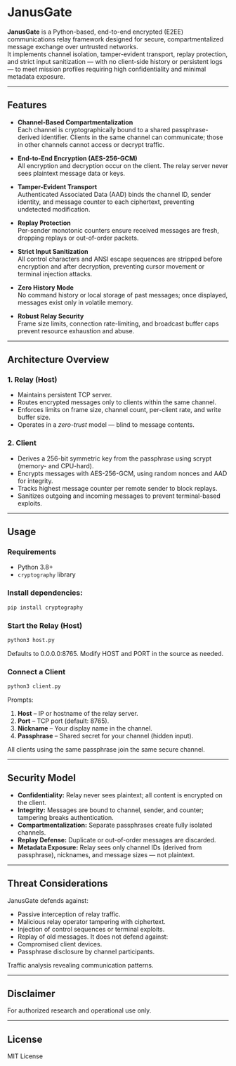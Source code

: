 # JanusGate

**JanusGate** is a Python-based, end-to-end encrypted (E2EE) communications relay framework designed for secure, compartmentalized message exchange over untrusted networks.  
It implements channel isolation, tamper-evident transport, replay protection, and strict input sanitization — with no client-side history or persistent logs — to meet mission profiles requiring high confidentiality and minimal metadata exposure.

---

## Features

- **Channel-Based Compartmentalization**  
  Each channel is cryptographically bound to a shared passphrase-derived identifier. Clients in the same channel can communicate; those in other channels cannot access or decrypt traffic.

- **End-to-End Encryption (AES-256-GCM)**  
  All encryption and decryption occur on the client. The relay server never sees plaintext message data or keys.

- **Tamper-Evident Transport**  
  Authenticated Associated Data (AAD) binds the channel ID, sender identity, and message counter to each ciphertext, preventing undetected modification.

- **Replay Protection**  
  Per-sender monotonic counters ensure received messages are fresh, dropping replays or out-of-order packets.

- **Strict Input Sanitization**  
  All control characters and ANSI escape sequences are stripped before encryption and after decryption, preventing cursor movement or terminal injection attacks.

- **Zero History Mode**  
  No command history or local storage of past messages; once displayed, messages exist only in volatile memory.

- **Robust Relay Security**  
  Frame size limits, connection rate-limiting, and broadcast buffer caps prevent resource exhaustion and abuse.

---

## Architecture Overview

### 1. **Relay (Host)**
- Maintains persistent TCP server.
- Routes encrypted messages only to clients within the same channel.
- Enforces limits on frame size, channel count, per-client rate, and write buffer size.
- Operates in a *zero-trust* model — blind to message contents.

### 2. **Client**
- Derives a 256-bit symmetric key from the passphrase using scrypt (memory- and CPU-hard).
- Encrypts messages with AES-256-GCM, using random nonces and AAD for integrity.
- Tracks highest message counter per remote sender to block replays.
- Sanitizes outgoing and incoming messages to prevent terminal-based exploits.

---

## Usage

### Requirements
- Python 3.8+
- `cryptography` library

### Install dependencies:
```bash
pip install cryptography
```

### Start the Relay (Host)
```bash
python3 host.py
```

Defaults to 0.0.0.0:8765. Modify HOST and PORT in the source as needed.

### Connect a Client
```bash
python3 client.py
```

Prompts:
1. **Host** – IP or hostname of the relay server.
2. **Port** – TCP port (default: 8765).
3. **Nickname** – Your display name in the channel.
4. **Passphrase** – Shared secret for your channel (hidden input).

All clients using the same passphrase join the same secure channel.

---

## Security Model
- **Confidentiality:** Relay never sees plaintext; all content is encrypted on the client.
- **Integrity:** Messages are bound to channel, sender, and counter; tampering breaks authentication.
- **Compartmentalization:** Separate passphrases create fully isolated channels.
- **Replay Defense:** Duplicate or out-of-order messages are discarded.
- **Metadata Exposure:** Relay sees only channel IDs (derived from passphrase), nicknames, and message sizes — not plaintext.

---

## Threat Considerations
JanusGate defends against:
- Passive interception of relay traffic.
- Malicious relay operator tampering with ciphertext.
- Injection of control sequences or terminal exploits.
- Replay of old messages.
It does not defend against:
- Compromised client devices.
- Passphrase disclosure by channel participants.

Traffic analysis revealing communication patterns.

---

## Disclaimer
For authorized research and operational use only.

---

## License
MIT License
